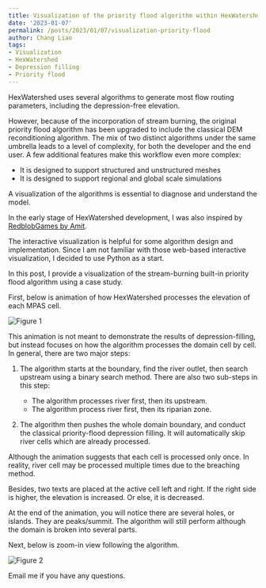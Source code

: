 ```yaml
---
title: Visualization of the priority flood algorithm within HexWatershed
date: '2023-01-07'
permalink: /posts/2023/01/07/visualization-priority-flood
author: Chang Liao
tags:
- Visualization
- HexWatershed
- Depression filling
- Priority flood
---
```


HexWatershed uses several algorithms to generate most flow routing parameters, including the depression-free elevation. 

However, because of the incorporation of stream burning, the original priority flood algorithm has been upgraded to include the classical DEM reconditioning algorithm. 
The mix of two distinct algorithms under the same umbrella leads to a level of complexity, for both the developer and the end user. A few additional features make this workflow even more complex:

* It is designed to support structured and unstructured meshes
* It is designed to support regional and global scale simulations

A visualization of the algorithms is essential to diagnose and understand the model. 

In the early stage of HexWatershed development, I was also inspired by [RedblobGames by Amit](https://www.redblobgames.com/grids/hexagons/). 

The interactive visualization is helpful for some algorithm design and implementation. Since I am not familiar with those web-based interactive visualization, I decided to use Python as a start.

In this post, I provide a visualization of the stream-burning built-in priority flood algorithm using a case study.

First, below is animation of how HexWatershed processes the elevation of each MPAS cell. 

![Figure 1](https://github.com/changliao/science/blob/main/_figure/hexwatershed/algorithm/priority_flood.gif?raw=true)

This animation is not meant to demonstrate the results of depression-filling, but instead focuses on how the algorithm processes the domain cell by cell. In general, there are two major steps:

1. The algorithm starts at the boundary, find the river outlet, then search upstream using a binary search method. There are also two sub-steps in this step:
    * The algorithm processes river first, then its upstream.
    * The algorithm process river first, then its riparian zone.

2. The algorithm then pushes the whole domain boundary, and conduct the classical priority-flood depression filling. It will automatically skip river cells which are already processed.

Although the animation suggests that each cell is processed only once. In reality, river cell may be processed multiple times due to the breaching method.

Besides, two texts are placed at the active cell left and right. If the right side is higher, the elevation is increased. Or else, it is decreased.

At the end of the animation, you will notice there are several holes, or islands. They are peaks/summit. The algorithm will still perform although the domain is broken into several parts.

Next, below is zoom-in view following the algorithm.

![Figure 2](https://github.com/changliao/science/blob/main/_figure/hexwatershed/algorithm/priority_flood_track.gif?raw=true)

Email me if you have any questions.



